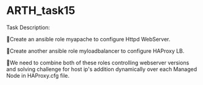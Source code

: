 # ARTH_task15

Task Description:

🔅Create an ansible role myapache to configure Httpd WebServer.

🔅Create another ansible role myloadbalancer to configure HAProxy LB.

🔅We need to combine both of these roles controlling webserver versions and solving challenge for host ip's addition dynamically over each Managed Node in HAProxy.cfg file.

